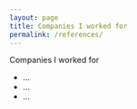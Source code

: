 ```yaml
---
layout: page
title: Companies I worked for
permalink: /references/
---
```


Companies I worked for
- ...
- ...
- ...
